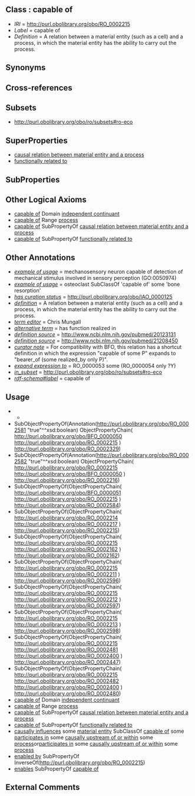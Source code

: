 
## Class : capable of

 * *IRI* = http://purl.obolibrary.org/obo/RO_0002215
 * *Label* = capable of
 * *Definition* = A relation between a material entity (such as a cell) and a process, in which the material entity has the ability to carry out the process. 

## Synonyms


## Cross-references


## Subsets

 * http://purl.obolibrary.org/obo/ro/subsets#ro-eco

## SuperProperties

 * [causal relation between material entity and a process](../../RO/95/RO_0002595.md)
 * [functionally related to](../../RO/28/RO_0002328.md)

## SubProperties


## Other Logical Axioms

 * [capable of](../../RO/15/RO_0002215.md) Domain [independent continuant](../../BFO/04/BFO_0000004.md)
 * [capable of](../../RO/15/RO_0002215.md) Range [process](../../BFO/15/BFO_0000015.md)
 * [capable of](../../RO/15/RO_0002215.md) SubPropertyOf [causal relation between material entity and a process](../../RO/95/RO_0002595.md)
 * [capable of](../../RO/15/RO_0002215.md) SubPropertyOf [functionally related to](../../RO/28/RO_0002328.md)

## Other Annotations

 * *[example of usage](../../IAO/12/IAO_0000112.md)* = mechanosensory neuron capable of detection of mechanical stimulus involved in sensory perception (GO:0050974)
 * *[example of usage](../../IAO/12/IAO_0000112.md)* = osteoclast SubClassOf 'capable of' some 'bone resorption'
 * *[has curation status](../../IAO/14/IAO_0000114.md)* = http://purl.obolibrary.org/obo/IAO_0000125
 * *[definition](../../IAO/15/IAO_0000115.md)* = A relation between a material entity (such as a cell) and a process, in which the material entity has the ability to carry out the process. 
 * *[term editor](../../IAO/17/IAO_0000117.md)* = Chris Mungall
 * *[alternative term](../../IAO/18/IAO_0000118.md)* = has function realized in
 * *[definition source](../../IAO/19/IAO_0000119.md)* = http://www.ncbi.nlm.nih.gov/pubmed/20123131
 * *[definition source](../../IAO/19/IAO_0000119.md)* = http://www.ncbi.nlm.nih.gov/pubmed/21208450
 * *[curator note](../../IAO/32/IAO_0000232.md)* = For compatibility with BFO, this relation has a shortcut definition in which the expression "capable of some P" expands to "bearer_of (some realized_by only P)".
 * *[expand expression to](../../IAO/24/IAO_0000424.md)* = RO_0000053 some (RO_0000054 only ?Y)
 * *[in_subset](../../et/oboInOwl#inSubset.md)* = http://purl.obolibrary.org/obo/ro/subsets#ro-eco
 * *[rdf-schema#label](../../el/rdf-schema#label.md)* = capable of

## Usage

 * -
 * SubObjectPropertyOf(Annotation(<http://purl.obolibrary.org/obo/RO_0002581> "true"^^xsd:boolean) ObjectPropertyChain( <http://purl.obolibrary.org/obo/BFO_0000050> <http://purl.obolibrary.org/obo/RO_0002215> ) <http://purl.obolibrary.org/obo/RO_0002329>)
 * SubObjectPropertyOf(Annotation(<http://purl.obolibrary.org/obo/RO_0002582> "true"^^xsd:boolean) ObjectPropertyChain( <http://purl.obolibrary.org/obo/RO_0002215> <http://purl.obolibrary.org/obo/BFO_0000050> ) <http://purl.obolibrary.org/obo/RO_0002216>)
 * SubObjectPropertyOf(ObjectPropertyChain( <http://purl.obolibrary.org/obo/BFO_0000051> <http://purl.obolibrary.org/obo/RO_0002215> ) <http://purl.obolibrary.org/obo/RO_0002584>)
 * SubObjectPropertyOf(ObjectPropertyChain( <http://purl.obolibrary.org/obo/RO_0002214> <http://purl.obolibrary.org/obo/RO_0002217> ) <http://purl.obolibrary.org/obo/RO_0002215>)
 * SubObjectPropertyOf(ObjectPropertyChain( <http://purl.obolibrary.org/obo/RO_0002215> <http://purl.obolibrary.org/obo/RO_0002162> ) <http://purl.obolibrary.org/obo/RO_0002162>)
 * SubObjectPropertyOf(ObjectPropertyChain( <http://purl.obolibrary.org/obo/RO_0002215> <http://purl.obolibrary.org/obo/RO_0002211> ) <http://purl.obolibrary.org/obo/RO_0002596>)
 * SubObjectPropertyOf(ObjectPropertyChain( <http://purl.obolibrary.org/obo/RO_0002215> <http://purl.obolibrary.org/obo/RO_0002212> ) <http://purl.obolibrary.org/obo/RO_0002597>)
 * SubObjectPropertyOf(ObjectPropertyChain( <http://purl.obolibrary.org/obo/RO_0002215> <http://purl.obolibrary.org/obo/RO_0002213> ) <http://purl.obolibrary.org/obo/RO_0002598>)
 * SubObjectPropertyOf(ObjectPropertyChain( <http://purl.obolibrary.org/obo/RO_0002215> <http://purl.obolibrary.org/obo/RO_0002481> <http://purl.obolibrary.org/obo/RO_0002400> ) <http://purl.obolibrary.org/obo/RO_0002447>)
 * SubObjectPropertyOf(ObjectPropertyChain( <http://purl.obolibrary.org/obo/RO_0002215> <http://purl.obolibrary.org/obo/RO_0002482> <http://purl.obolibrary.org/obo/RO_0002400> ) <http://purl.obolibrary.org/obo/RO_0002480>)
 * [capable of](../../RO/15/RO_0002215.md) Domain [independent continuant](../../BFO/04/BFO_0000004.md)
 * [capable of](../../RO/15/RO_0002215.md) Range [process](../../BFO/15/BFO_0000015.md)
 * [capable of](../../RO/15/RO_0002215.md) SubPropertyOf [causal relation between material entity and a process](../../RO/95/RO_0002595.md)
 * [capable of](../../RO/15/RO_0002215.md) SubPropertyOf [functionally related to](../../RO/28/RO_0002328.md)
 * [causally influences](../../RO/66/RO_0002566.md) some [material entity](../../BFO/40/BFO_0000040.md) SubClassOf [capable of](../../RO/15/RO_0002215.md) some [participates in](../../RO/56/RO_0000056.md) some [causally upstream of or within](../../RO/18/RO_0002418.md) some [process](../../BFO/15/BFO_0000015.md)or[participates in](../../RO/56/RO_0000056.md) some [causally upstream of or within](../../RO/18/RO_0002418.md) some [process](../../BFO/15/BFO_0000015.md)
 * [enabled by](../../RO/33/RO_0002333.md) SubPropertyOf InverseOf(<http://purl.obolibrary.org/obo/RO_0002215>)
 * [enables](../../RO/27/RO_0002327.md) SubPropertyOf [capable of](../../RO/15/RO_0002215.md)

## External Comments

